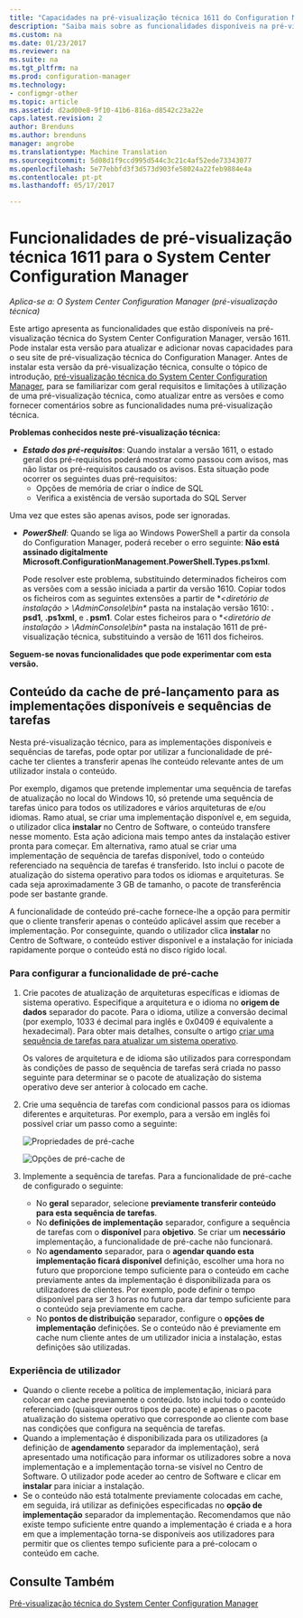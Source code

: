 ```yaml
---
title: "Capacidades na pré-visualização técnica 1611 do Configuration Manager"
description: "Saiba mais sobre as funcionalidades disponíveis na pré-visualização técnica do System Center Configuration Manager, versão 1611."
ms.custom: na
ms.date: 01/23/2017
ms.reviewer: na
ms.suite: na
ms.tgt_pltfrm: na
ms.prod: configuration-manager
ms.technology:
- configmgr-other
ms.topic: article
ms.assetid: d2ad00e8-9f10-41b6-816a-d8542c23a22e
caps.latest.revision: 2
author: Brenduns
ms.author: brenduns
manager: angrobe
ms.translationtype: Machine Translation
ms.sourcegitcommit: 5d08d1f9ccd995d544c3c21c4af52ede73343077
ms.openlocfilehash: 5e77ebbfd3f3d573d903fe58024a22feb9884e4a
ms.contentlocale: pt-pt
ms.lasthandoff: 05/17/2017

---
```

# <a name="capabilities-in-technical-preview-1611-for-system-center-configuration-manager"></a>Funcionalidades de pré-visualização técnica 1611 para o System Center Configuration Manager

*Aplica-se a: O System Center Configuration Manager (pré-visualização técnica)*



Este artigo apresenta as funcionalidades que estão disponíveis na pré-visualização técnica do System Center Configuration Manager, versão 1611. Pode instalar esta versão para atualizar e adicionar novas capacidades para o seu site de pré-visualização técnica do Configuration Manager. Antes de instalar esta versão da pré-visualização técnica, consulte o tópico de introdução, [pré-visualização técnica do System Center Configuration Manager](../../core/get-started/technical-preview.md), para se familiarizar com geral requisitos e limitações à utilização de uma pré-visualização técnica, como atualizar entre as versões e como fornecer comentários sobre as funcionalidades numa pré-visualização técnica.    

**Problemas conhecidos neste pré-visualização técnica:**   
- ***Estado dos pré-requisitos***: Quando instalar a versão 1611, o estado geral dos pré-requisitos poderá mostrar como passou com avisos, mas não listar os pré-requisitos causado os avisos. Esta situação pode ocorrer os seguintes duas pré-requisitos:
  - Opções de memória de criar o índice de SQL
  - Verifica a existência de versão suportada do SQL Server  

 Uma vez que estes são apenas avisos, pode ser ignoradas.

- ***PowerShell***: Quando se liga ao Windows PowerShell a partir da consola do Configuration Manager, poderá receber o erro seguinte: **Não está assinado digitalmente Microsoft.ConfigurationManagement.PowerShell.Types.ps1xml**.  

   Pode resolver este problema, substituindo determinados ficheiros com as versões com a sessão iniciada a partir da versão 1610. Copiar todos os ficheiros com as seguintes extensões a partir de **&lt;diretório de instalação > \AdminConsole\bin\**  pasta na instalação versão 1610: **. psd1**, **.ps1xml**, e **. psm1**. Colar estes ficheiros para o **&lt;diretório de instalação > \AdminConsole\bin\**  pasta na instalação 1611 de pré-visualização técnica, substituindo a versão de 1611 dos ficheiros.


**Seguem-se novas funcionalidades que pode experimentar com esta versão.**  

## <a name="pre-cache-content-for-available-deployments-and-task-sequences"></a>Conteúdo da cache de pré-lançamento para as implementações disponíveis e sequências de tarefas
Nesta pré-visualização técnico, para as implementações disponíveis e sequências de tarefas, pode optar por utilizar a funcionalidade de pré-cache ter clientes a transferir apenas lhe conteúdo relevante antes de um utilizador instala o conteúdo.

Por exemplo, digamos que pretende implementar uma sequência de tarefas de atualização no local do Windows 10, só pretende uma sequência de tarefas único para todos os utilizadores e vários arquiteturas de e/ou idiomas. Ramo atual, se criar uma implementação disponível e, em seguida, o utilizador clica **instalar** no Centro de Software, o conteúdo transfere nesse momento. Esta ação adiciona mais tempo antes da instalação estiver pronta para começar. Em alternativa, ramo atual se criar uma implementação de sequência de tarefas disponível, todo o conteúdo referenciado na sequência de tarefas é transferido. Isto inclui o pacote de atualização do sistema operativo para todos os idiomas e arquiteturas. Se cada seja aproximadamente 3 GB de tamanho, o pacote de transferência pode ser bastante grande.

A funcionalidade de conteúdo pré-cache fornece-lhe a opção para permitir que o cliente transferir apenas o conteúdo aplicável assim que receber a implementação. Por conseguinte, quando o utilizador clica **instalar** no Centro de Software, o conteúdo estiver disponível e a instalação for iniciada rapidamente porque o conteúdo está no disco rígido local.

### <a name="to-configure-the-pre-cache-feature"></a>Para configurar a funcionalidade de pré-cache

1. Crie pacotes de atualização de arquiteturas específicas e idiomas de sistema operativo. Especifique a arquitetura e o idioma no **origem de dados** separador do pacote. Para o idioma, utilize a conversão decimal (por exemplo, 1033 é decimal para inglês e 0x0409 é equivalente a hexadecimal). Para obter mais detalhes, consulte o artigo [criar uma sequência de tarefas para atualizar um sistema operativo](/sccm/osd/deploy-use/create-a-task-sequence-to-upgrade-an-operating-system).

    Os valores de arquitetura e de idioma são utilizados para correspondam às condições de passo de sequência de tarefas será criada no passo seguinte para determinar se o pacote de atualização do sistema operativo deve ser anterior à colocado em cache.
2. Crie uma sequência de tarefas com condicional passos para os idiomas diferentes e arquiteturas. Por exemplo, para a versão em inglês foi possível criar um passo como a seguinte:

    ![Propriedades de pré-cache](media/precacheproperties2.png)

    ![Opções de pré-cache de](media/precacheoptions2.png)  

3. Implemente a sequência de tarefas. Para a funcionalidade de pré-cache de configurado o seguinte:
    - No **geral** separador, selecione **previamente transferir conteúdo para esta sequência de tarefas**.
    - No **definições de implementação** separador, configure a sequência de tarefas com o **disponível** para **objetivo**. Se criar um **necessário** implementação, a funcionalidade de pré-cache não funcionará.
    - No **agendamento** separador, para o **agendar quando esta implementação ficará disponível** definição, escolher uma hora no futuro que proporcione tempo suficiente para o conteúdo em cache previamente antes da implementação é disponibilizada para os utilizadores de clientes. Por exemplo, pode definir o tempo disponível para ser 3 horas no futuro para dar tempo suficiente para o conteúdo seja previamente em cache.  
    - No **pontos de distribuição** separador, configure o **opções de implementação** definições. Se o conteúdo não é previamente em cache num cliente antes de um utilizador inicia a instalação, estas definições são utilizadas.


### <a name="user-experience"></a>Experiência de utilizador
- Quando o cliente recebe a política de implementação, iniciará para colocar em cache previamente o conteúdo. Isto inclui todo o conteúdo referenciado (quaisquer outros tipos de pacote) e apenas o pacote atualização do sistema operativo que corresponde ao cliente com base nas condições que configura na sequência de tarefas.
- Quando a implementação é disponibilizada para os utilizadores (a definição de **agendamento** separador da implementação), será apresentado uma notificação para informar os utilizadores sobre a nova implementação e a implementação torna-se visível no Centro de Software. O utilizador pode aceder ao centro de Software e clicar em **instalar** para iniciar a instalação.
- Se o conteúdo não está totalmente previamente colocadas em cache, em seguida, irá utilizar as definições especificadas no **opção de implementação** separador da implementação. Recomendamos que não existe tempo suficiente entre quando a implementação é criada e a hora em que a implementação torna-se disponíveis aos utilizadores para permitir que os clientes tempo suficiente para a pré-colocam o conteúdo em cache.


## <a name="see-also"></a>Consulte Também
[Pré-visualização técnica do System Center Configuration Manager](../../core/get-started/technical-preview.md)

